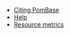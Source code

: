 - [Citing PomBase](about/citing-pombase)
- [Help](help)
- [Resource metrics](about/resource-metrics)

